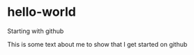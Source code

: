 # hello-world
Starting with github

This is some text about me to show that I get started on github
